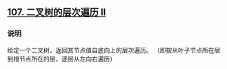 ## [107. 二叉树的层次遍历 II](https://leetcode-cn.com/problems/binary-tree-level-order-traversal-ii/)

### 说明
给定一个二叉树，返回其节点值自底向上的层次遍历。 （即按从叶子节点所在层到根节点所在的层，逐层从左向右遍历）